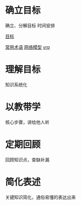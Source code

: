 # 确立目标
确立、分解目标
时间安排

[目标](目标.md)

[常用术语](常用术语.md)
[网络模型](网络模型.md)
[vrp](vrp.md)


# 理解目标
知识系统化

# 以教带学
核心步骤，讲给他人听

# 定期回顾
回顾知识点，查缺补漏

# 简化表述
关键知识简化，通俗易懂的表达出来

